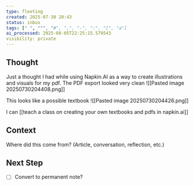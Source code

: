 ```yaml
---
type: fleeting
created: 2025-07-30 20:43
status: inbox
tags: [" ", """, "#", ",", "-", ":", "[", "a"]
ai_processed: 2025-08-05T22:25:15.579543
visibility: private
---
```

<!--
NOTE: This file uses a static date for validation. For new notes, use:
created: 2025-07-30 20:43
-->

## Thought  
Just a thought I had while using Napkin.AI as a way to create illustrations and visuals for my pdf. The PDF export looked very clean
![[Pasted image 20250730204408.png]]

This looks like a possible textbook
![[Pasted image 20250730204426.png]]

I can [[teach a class on creating your own textbooks and pdfs in napkin.ai]]
## Context  
Where did this come from? (Article, conversation, reflection, etc.)

## Next Step  
- [ ] Convert to permanent note?

